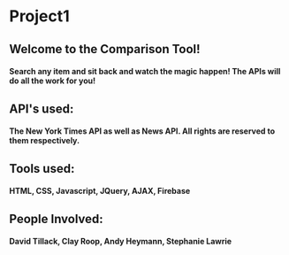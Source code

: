 # Project1

## Welcome to the Comparison Tool!
#### Search any item and sit back and watch the magic happen! The APIs will do all the work for you!

## API's used:
#### The New York Times API as well as News API. All rights are reserved to them respectively.

## Tools used:
#### HTML, CSS, Javascript, JQuery, AJAX, Firebase

## People Involved:
#### David Tillack, Clay Roop, Andy Heymann, Stephanie Lawrie